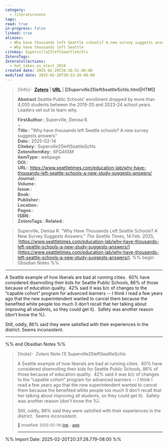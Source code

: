 ```yaml
---
category:
  - literaturenote
tags: 
read: true
in-progress: false
linked: true
aliases:
  - Why have thousands left Seattle schools? A new survey suggests answers
  - Why have thousands left Seattle
citekey: Superville25leftSeattleSchls
ZoteroTags: 
ZoteroCollections:
  - hot_takes_us_elect_2024
created date: 2025-02-20T20:36:51-08:00
modified date: 2025-02-20T20:53:26-08:00
---
```

> [!info]- &nbsp;[**Zotero**](zotero://select/library/items/6FQ4IISM)   | [**URL**](https://www.seattletimes.com/education-lab/why-have-thousands-left-seattle-schools-a-new-study-suggests-answers/) | **[[Superville25leftSeattleSchls.html|HTM]]**
>
> 
> **Abstract**
> Seattle Public Schools' enrollment dropped by more than 4,000 students between the 2019-20 and 2023-24 school years. Leaders set out to learn why.
> 
> 
> **FirstAuthor**:: Superville, Denisa R.  
~    
> **Title**:: "Why have thousands left Seattle schools? A new survey suggests answers"  
> **Date**:: 2025-02-14  
> **Citekey**:: Superville25leftSeattleSchls  
> **ZoteroItemKey**:: 6FQ4IISM  
> **itemType**:: webpage  
> **DOI**::   
> **URL**:: https://www.seattletimes.com/education-lab/why-have-thousands-left-seattle-schools-a-new-study-suggests-answers/  
> **Journal**::   
> **Volume**::   
> **Issue**::   
> **Book**::   
> **Publisher**::   
> **Location**::    
> **Pages**::   
> **ISBN**::   
> **ZoteroTags**:: 
> **Related**:: 

> Superville, Denisa R. “Why Have Thousands Left Seattle Schools? A New Survey Suggests Answers.” _The Seattle Times_, 14 Feb. 2025, [https://www.seattletimes.com/education-lab/why-have-thousands-left-seattle-schools-a-new-study-suggests-answers/](https://www.seattletimes.com/education-lab/why-have-thousands-left-seattle-schools-a-new-study-suggests-answers/).
%% begin Obsidian Notes %%
___

A Seattle example of how liberals are bad at running cities.  60% have considered disenrolling their kids for Seattle Public Schools, 86% of those because of education quality.  42% said it was b/c of changes to the “capable cohort” program for advanced learners -- I think I read a few years ago that the new superintendent wanted to cancel them because the benefited white people too much (I don’t recall that her talking about improving all students, so they could get it).  Safety was another reason (don’t know the %).

Still, oddly, 86% said they were satisfied with their experiences in the district. Seems inconsistent.
___
%% end Obsidian Notes %%

> [!note]- &nbsp;Zotero Note (1)
> Superville25leftSeattleSchls
> 
> A Seattle example of how liberals are bad at running cities.  60% have considered disenrolling their kids for Seattle Public Schools, 86% of those because of education quality.  42% said it was b/c of changes to the “capable cohort” program for advanced learners -- I think I read a few years ago that the new superintendent wanted to cancel them because the benefited white people too much (I don’t recall that her talking about improving all students, so they could get it).  Safety was another reason (don’t know the %).
> 
> Still, oddly, 86% said they were satisfied with their experiences in the district.  Seems inconsistent.
> 
> <small>📝️ (modified: 2025-02-14) [link](zotero://select/library/items/TIXLN9VT) - [web](http://zotero.org/users/60638/items/TIXLN9VT)</small>
>  
> ---



%% Import Date: 2025-02-20T20:37:28.779-08:00 %%
